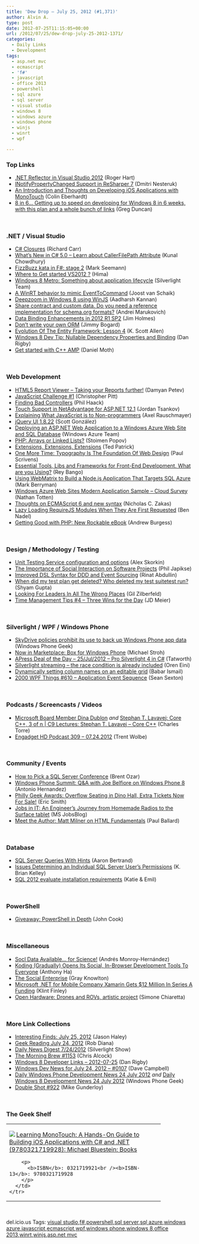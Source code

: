 ```yaml
---
title: 'Dew Drop – July 25, 2012 (#1,371)'
author: Alvin A.
type: post
date: 2012-07-25T11:15:05+00:00
url: /2012/07/25/dew-drop-july-25-2012-1371/
categories:
  - Daily Links
  - Development
tags:
  - asp.net mvc
  - ecmascript
  - 'f#'
  - javascript
  - office 2013
  - powershell
  - sql azure
  - sql server
  - visual studio
  - windows 8
  - windows azure
  - windows phone
  - winjs
  - winrt
  - wpf

---
```

### <a name="top"></a>Top Links

  * <a href="http://www.reflector.net/2012/07/vs2012/" target="_blank">.NET Reflector in Visual Studio 2012</a> (Roger Hart)
  * [INotifyPropertyChanged Support in ReSharper 7][1] (Dmitri Nesteruk)
  * [An Introduction and Thoughts on Developing iOS Applications with MonoTouch][2] (Colin Eberhardt)
  * [8 in 6&#8230; Getting up to speed on developing for Windows 8 in 6 weeks, with this plan and a whole bunch of links][3] (Greg Duncan)

&#160;

### <a name="dotnet"></a>.NET / Visual Studio

  * [C# Closures][4] (Richard Carr)
  * [What’s New in C# 5.0 &#8211; Learn about CallerFilePath Attribute][5] (Kunal Chowdhury)
  * [FizzBuzz kata in F#: stage 2][6] (Mark Seemann)
  * [Where to Get started VS2012 ?][7] (Hima)
  * [Windows 8 Metro: Something about application lifecycle][8] (Silverlight Team)
  * [A WinRT behavior to mimic EventToCommand][9] (Joost van Schaik)
  * [Deepzoom in Windows 8 using WinJS][10] (Aadharsh Kannan)
  * [Share contract and custom data. Do you need a reference implementation for schema.org formats?][11] (Andrei Marukovich)
  * [Data Binding Enhancements in 2012 R1 SP2][12] (Jim Holmes)
  * [Don’t write your own ORM][13] (Jimmy Bogard)
  * [Evolution Of The Entity Framework: Lesson 4][14] (K. Scott Allen)
  * [Windows 8 Dev Tip: Nullable Dependency Properties and Binding][15] (Dan Rigby)
  * [Get started with C++ AMP][16] (Daniel Moth)

&#160;

### <a name="web"></a>Web Development

  * [HTML5 Report Viewer – Taking your Reports further!][17] (Damyan Petev)
  * [JavaScript Challenge #1][18] (Christopher Pitt)
  * [Finding Bad Controllers][19] (Phil Haack)
  * [Touch Support in NetAdvantage for ASP.NET 12.1][20] (Jordan Tsankov)
  * [Explaining What JavaScript is to Non-programmers][21] (Axel Rauschmayer)
  * [jQuery UI 1.8.22][22] (Scott González)
  * <a href="https://www.windowsazure.com/en-us/develop/net/tutorials/web-site-with-sql-database/" target="_blank">Deploying an ASP.NET Web Application to a Windows Azure Web Site and SQL Database</a> (Windows Azure Team)
  * [PHP: Arrays or Linked Lists?][23] (Stoimen Popov)
  * [Extensions, Extensions, Extensions][24] (Ted Patrick)
  * [One More Time: Typography Is The Foundation Of Web Design][25] (Paul Scrivens)
  * [Essential Tools, Libs and Frameworks for Front-End Development. What are you Using?][26] (Rey Bango)
  * [Using WebMatrix to Build a Node.js Application That Targets SQL Azure][27] (Mark Berryman)
  * [Windows Azure Web Sites Modern Application Sample – Cloud Survey][28] (Nathan Totten)
  * [Thoughts on ECMAScript 6 and new syntax][29] (Nicholas C. Zakas)
  * [Lazy Loading RequireJS Modules When They Are First Requested][30] (Ben Nadel)
  * [Getting Good with PHP: New Rockable eBook][31] (Andrew Burgess)

&#160;

### <a name="design"></a>Design / Methodology / Testing

  * [Unit Testing Service configuration and options][32] (Alex Skorkin)
  * [The Importance of Social Interaction on Software Projects][33] (Phil Japikse)
  * [Improved DSL Syntax for DDD and Event Sourcing][34] (Rinat Abdullin)
  * [When did my test plan get deleted? Who deleted my test suitetest run?][35] (Shyam Gupta)
  * [Looking For Leaders In All The Wrong Places][36] (Gil Zilberfeld)
  * [Time Management Tips #4 &#8211; Three Wins for the Day][37] (JD Meier)

&#160;

### <a name="silverlight"></a>Silverlight / WPF / Windows Phone

  * [SkyDrive policies prohibit its use to back up Windows Phone app data][38] (Windows Phone Geek)
  * [Now in Marketplace: Box for Windows Phone][39] (Michael Stroh)
  * [APress Deal of the Day &#8211; 25/Jul/2012 &#8211; Pro Silverlight 4 in C#][40] (Tatworth)
  * [Silverlight streaming &#8211; the race condition is already included][41] (Oren Eini)
  * <a href="http://blogs.msdn.com/b/lightswitch/archive/2012/07/24/dynamically-setting-column-names-on-an-editable-grid-babar-ismail.aspx" target="_blank">Dynamically setting column names on an editable grid</a> (Babar Ismail)
  * <a href="http://wpf.2000things.com/2012/07/25/610-application-event-sequence" target="_blank">2000 WPF Things #610 – Application Event Sequence</a> (Sean Sexton)

&#160;

### <a name="podcasts"></a>Podcasts / Screencasts / Videos

  * [Microsoft Board Member Dina Dublon][42] _and_ [Stephan T. Lavavej: Core C++, 3 of n | C9 Lectures: Stephan T. Lavavej &#8211; Core C++][43] (Charles Torre)
  * [Engadget HD Podcast 309 &#8211; 07.24.2012][44] (Trent Wolbe)

&#160;

### <a name="events"></a>Community / Events

  * [How to Pick a SQL Server Conference][45] (Brent Ozar)
  * [Windows Phone Summit: Q&A with Joe Belfiore on Windows Phone 8][46] (Antonio Hernandez)
  * [Philly Geek Awards: Overflow Seating in Dino Hall, Extra Tickets Now For Sale!][47] (Eric Smith)
  * [Jobs in IT: An Engineer’s Journey from Homemade Radios to the Surface tablet][48] (MS JobsBlog)
  * [Meet the Author: Matt Milner on HTML Fundamentals][49] (Paul Ballard)

&#160;

### <a name="sql"></a>Database

  * [SQL Server Queries With Hints][50] (Aaron Bertrand)
  * [Issues Determining an Individual SQL Server User&#8217;s Permissions][51] (K. Brian Kelley)
  * [SQL 2012 evaluate installation requirements][52] (Katie & Emil)

&#160;

### <a name="ps"></a>PowerShell

  * [Giveaway: PowerShell in Depth][53] (John Cook)

&#160;

### <a name="misc"></a>Miscellaneous

  * [Socl Data Available… for Science!][54] (Andrés Monroy-Hernández)
  * [Koding (Gradually) Opens Its Social, In-Browser Development Tools To Everyone][55] (Anthony Ha)
  * [The Social Enterprise][56] (Gray Knowlton)
  * [Microsoft .NET for Mobile Company Xamarin Gets $12 Million In Series A Funding][57] (Klint Finley)
  * [Open Hardware: Drones and ROVs, artistic project][58] (Simone Chiaretta)

&#160;

### <a name="links"></a>More Link Collections

  * [Interesting Finds: July 25, 2012][59] (Jason Haley)
  * [Geek Reading July 24, 2012][60] (Rob Diana)
  * [Daily News Digest 7/24/2012][61] (Silverlight Show)
  * [The Morning Brew #1153][62] (Chris Alcock)
  * [Windows 8 Developer Links – 2012-07-25][63] (Dan Rigby)
  * [Windows Dev News for July 24, 2012 &#8211; #0107][64] (Dave Campbell)
  * [Daily Windows Phone Development News 24 July 2012][65] _and_ [Daily Windows 8 Development News 24 July 2012][66] (Windows Phone Geek)
  * <a href="http://afreshcup.com/home/2012/7/25/double-shot-922.html" target="_blank">Double Shot #922</a> (Mike Gunderloy)

&#160;

### <a name="shelf"></a>The Geek Shelf

<div style="padding-bottom: 0px; margin: 0px; padding-left: 0px; padding-right: 0px; display: inline; float: none; padding-top: 0px" id="scid:7dc1bd33-94bd-46fd-a20b-0131235bcd47:de8d7b54-5c04-4683-b8f1-04452ee7cd7a" class="wlWriterEditableSmartContent">
  <table cellspacing="0" cellpadding="2" width="400" border="0" unselectable="on">
    <tr>
      <td valign="top" width="400">
        <p>
          <a title="Learning MonoTouch: A Hands-On Guide to Building iOS Applications with C# and .NET (9780321719928): Michael Bluestein: Books" href="http://www.amazon.com/exec/obidos/ASIN/0321719921/alvinashcraft-20"><img data-recalc-dims="1" decoding="async" src="https://i0.wp.com/images.amazon.com/images/P/0321719921.01.MZZZZZZZ.jpg?w=660" border="0" align="left" style="float:left" />Learning MonoTouch: A Hands-On Guide to Building iOS Applications with C# and .NET (9780321719928): Michael Bluestein: Books</a>
        </p>
        
        <p>
          <b>ISBN</b>: 0321719921<br /><b>ISBN-13</b>: 9780321719928
        </p>
      </td>
    </tr>
  </table>
</div>

&#160;

<div style="padding-bottom: 0px; margin: 0px; padding-left: 0px; padding-right: 0px; display: inline; float: none; padding-top: 0px" id="scid:0767317B-992E-4b12-91E0-4F059A8CECA8:3cca4de1-4f4d-4ea7-936d-617240f3d663" class="wlWriterEditableSmartContent">
  del.icio.us Tags: <a href="http://del.icio.us/popular/visual+studio" rel="tag">visual studio</a>,<a href="http://del.icio.us/popular/f%23" rel="tag">f#</a>,<a href="http://del.icio.us/popular/powershell" rel="tag">powershell</a>,<a href="http://del.icio.us/popular/sql+server" rel="tag">sql server</a>,<a href="http://del.icio.us/popular/sql+azure" rel="tag">sql azure</a>,<a href="http://del.icio.us/popular/windows+azure" rel="tag">windows azure</a>,<a href="http://del.icio.us/popular/javascript" rel="tag">javascript</a>,<a href="http://del.icio.us/popular/ecmascript" rel="tag">ecmascript</a>,<a href="http://del.icio.us/popular/wpf" rel="tag">wpf</a>,<a href="http://del.icio.us/popular/windows+phone" rel="tag">windows phone</a>,<a href="http://del.icio.us/popular/windows+8" rel="tag">windows 8</a>,<a href="http://del.icio.us/popular/office+2013" rel="tag">office 2013</a>,<a href="http://del.icio.us/popular/winrt" rel="tag">winrt</a>,<a href="http://del.icio.us/popular/winjs" rel="tag">winjs</a>,<a href="http://del.icio.us/popular/asp.net+mvc" rel="tag">asp.net mvc</a>
</div>

 [1]: http://blogs.jetbrains.com/dotnet/2012/07/inotifypropertychanged-support-in-resharper-7/
 [2]: http://www.scottlogic.co.uk/blog/colin/2012/07/an-introduction-to-developing-ios-applications-with-monotouch/
 [3]: http://coolthingoftheday.blogspot.com/2012/07/8-in-6-getting-up-to-speed-on.html
 [4]: http://feedproxy.google.com/~r/BlackwaspLatestAdditions/~3/jVax-4QivhM/RSSLanding.aspx
 [5]: http://feedproxy.google.com/~r/kunal2383/~3/V1ciGMvO6xU/whats-new-in-csharp-5-callerfilepath.html
 [6]: http://blog.ploeh.dk/2012/07/25/FizzBuzzKataInFStage2.aspx
 [7]: http://beyondrelational.com/modules/2/blogs/61/Posts/15902/where-to-get-started-vs2012-.aspx
 [8]: http://blogs.msdn.com/b/silverlight/archive/2012/07/24/windows-8-metro-something-about-application-lifecycle.aspx
 [9]: http://feedproxy.google.com/~r/blogspot/dotnetbyexample/~3/lfSH0YueqnY/a-winrt-behavior-to-mimic-eventtocommand.html
 [10]: http://www.codeproject.com/Tips/427379/Deepzoom-in-Windows-8-using-WinJS
 [11]: http://lunarfrog.com/blog/2012/07/25/sharing-custom-schema/
 [12]: http://feedproxy.google.com/~r/TestStudio/~3/hY3MC4CyYmw/Data-Binding-Enhancements-in-2012-R1-SP2.aspx
 [13]: http://feedproxy.google.com/~r/LosTechies/~3/DgRTY83niq0/
 [14]: http://odetocode.com/Blogs/scott/archive/2012/07/23/evolution-of-the-entity-framework-lesson-4.aspx
 [15]: http://danrigby.com/2012/07/24/windows-8-dev-tip-nullable-dependency-properties-and-binding/
 [16]: http://feedproxy.google.com/~r/DanielMoth/~3/RSj0t8c30vQ/Get-Started-With-C-AMP.aspx
 [17]: http://www.infragistics.com/community/blogs/damyan_petev/archive/2012/07/24/html5-report-viewer-taking-your-reports-further.aspx
 [18]: http://feedproxy.google.com/~r/mootools-blog/~3/Fx1IDz49qjM/
 [19]: http://feeds.haacked.com/~r/haacked/~3/O-fmgjJ5wRw/finding-bad-controllers.aspx
 [20]: http://www.infragistics.com/community/blogs/jordan_tsankov/archive/2012/07/25/touch-support-in-netadvantage-for-asp-net-12-1.aspx
 [21]: http://feeds.dzone.com/~r/zones/css/~3/Fj9ljk4lHU0/explaining-what-javascript-non
 [22]: http://blog.jqueryui.com/2012/07/jquery-ui-1-8-22/
 [23]: http://feedproxy.google.com/~r/stoimenblog/~3/JT6Z1sh2fQ8/
 [24]: http://feedproxy.google.com/~r/extblog/~3/BgFJyNamEhQ/
 [25]: http://www.smashingmagazine.com/2012/07/24/one-more-time-typography-is-the-foundation-of-web-design/
 [26]: http://feedproxy.google.com/~r/reybango/zSyW/~3/jw6MF2yYIsE/
 [27]: http://www.cloudydeveloper.com/?p=1641
 [28]: http://feedproxy.google.com/~r/ntotten/~3/cTrPlIZfSao/
 [29]: http://feedproxy.google.com/~r/nczonline/~3/yicJ9ajTLEQ/
 [30]: http://www.bennadel.com/blog/2402-Lazy-Loading-RequireJS-Modules-When-They-Are-First-Requested.htm
 [31]: http://feedproxy.google.com/~r/nettuts/~3/QNA4t4nEiG4/
 [32]: http://www.skorkin.com/2012/07/unit-testing-service-configuration-and-options/
 [33]: http://feedproxy.google.com/~r/TeamPulse/~3/g2rkPqND_jw/The-Importance-of-Social-Interaction-on-Software-Projects.aspx
 [34]: http://feeds.abdullin.com/~r/RinatAbdullin/~3/yOmu5ggaBQU/improved-dsl-syntax-for-ddd-and-event-sourcing.html
 [35]: http://blogs.msdn.com/b/visualstudioalm/archive/2012/07/25/when-did-my-test-plan-get-deleted-who-deleted-my-test-suite-test-run.aspx
 [36]: http://feedproxy.google.com/~r/gilzilberfeld/~3/vUhCsQP1fLQ/looking-for-leaders-in-all-wrong-places.html
 [37]: http://feedproxy.google.com/~r/jmeier/~3/KSUvX8Z2hXc/time-management-tips-4-three-wins-for-the-day.aspx
 [38]: http://feedproxy.google.com/~r/Windowsphonegeek/~3/UTAhgWyJXqg/SkyDrive-policies-prohibit-its-use-to-back-up-Windows-Phone-app-data
 [39]: http://windowsteamblog.com/windows_phone/b/windowsphone/archive/2012/07/24/now-in-marketplace-box-for-windows-phone.aspx
 [40]: http://feedproxy.google.com/~r/geekswithblogs/~3/G-XMEzL_G7c/apress-deal-of-the-day---25jul2012---pro-silverlight.aspx
 [41]: http://feedproxy.google.com/~r/AyendeRahien/~3/r10eFM7dRq4/silverlight-streaming-the-race-condition-is-already-included
 [42]: http://channel9.msdn.com/posts/Dina-Dublon
 [43]: http://channel9.msdn.com/Series/C9-Lectures-Stephan-T-Lavavej-Core-C-/Stephan-T-Lavavej-Core-Cpp-3-of-n
 [44]: http://www.engadget.com/2012/07/24/engadget-hd-podcast-309-07-24-2012/
 [45]: http://feedproxy.google.com/~r/BrentOzar-SqlServerDba/~3/hkbvoaR03eg/
 [46]: http://www.wp7connect.com/2012/07/24/windows-phone-summit-qa-with-joe-belfiore-on-windows-phone-8/
 [47]: http://geekadelphia.com/2012/07/24/philly-geek-awards-overflow-seating-in-dino-hall-extra-tickets-now-for-sale/
 [48]: http://feeds.microsoftjobsblog.com/~r/MicrosoftJobsBlog/~3/Kou54VVO7cA/surface-engineer
 [49]: http://blog.pluralsight.com/2012/07/24/meet-the-author-matt-milner-on-html-fundamentals/
 [50]: http://feedproxy.google.com/~r/MSSQLTips-LatestSqlServerTips/~3/i25HxEUArRs/tip.asp
 [51]: http://feedproxy.google.com/~r/MSSQLTips-LatestSqlServerTips/~3/9rTAEJCK9jM/tip.asp
 [52]: http://www.sqlservercentral.com/blogs/katie-and-emil/2012/07/24/sql-2012-evaluate-installation-requirements/
 [53]: http://www.johndcook.com/blog/2012/07/24/giveaway-powershell-in-depth/
 [54]: http://socialmediacollective.org/2012/07/24/socl-data-available-for-science/
 [55]: http://feedproxy.google.com/~r/Techcrunch/~3/CIwlQhLuLTk/
 [56]: http://blogs.office.com/b/office-next/archive/2012/07/24/the-social-enterprise.aspx
 [57]: http://feedproxy.google.com/~r/Techcrunch/~3/9TbyAjsoLik/
 [58]: http://feedproxy.google.com/~r/Codeclimber/~3/8KlTm09TKZU/Open-Hardware-Drones-and-ROVs-artistic-project.aspx
 [59]: http://jasonhaley.com/blog/post.aspx?id=5d7d7378-d0c4-4276-9660-677f2a7ab516
 [60]: http://feedproxy.google.com/~r/RegularGeek/~3/E2LOivKky7E/
 [61]: http://feedproxy.google.com/~r/silverlightshow/~3/tnO2Pb6kj04/Daily-News-Digest-7-24-2012.aspx
 [62]: http://feedproxy.google.com/~r/ReflectivePerspective/~3/HL4glv6RCxA/
 [63]: http://danrigby.com/2012/07/24/windows-8-developer-links-2012-07-25/
 [64]: http://www.windowsdevnews.com/Blogs.aspx?ID=162
 [65]: http://feedproxy.google.com/~r/Windowsphonegeek/~3/zSbGpAg8ix0/daily-wp-development-news-24-july-2012
 [66]: http://www.windowsphonegeek.com/windows-8-news/daily-windows-8-development-news-24-july-2012